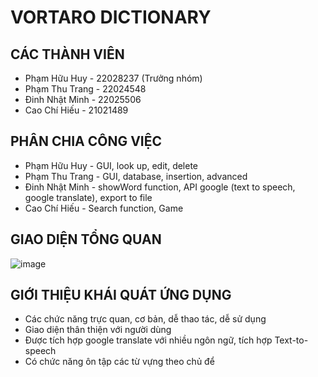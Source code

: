 # VORTARO DICTIONARY
## CÁC THÀNH VIÊN <br />
* Phạm Hữu Huy - 22028237 (Trưởng nhóm)
* Phạm Thu Trang - 22024548
* Đinh Nhật Minh - 22025506
* Cao Chí Hiếu - 21021489
## PHÂN CHIA CÔNG VIỆC <br />
* Phạm Hữu Huy - GUI, look up, edit, delete
* Phạm Thu Trang - GUI, database, insertion, advanced 
* Đinh Nhật Minh - showWord function, API google (text to speech, google translate), export to file
* Cao Chí Hiếu - Search function, Game
## GIAO DIỆN TỔNG QUAN <br />
![image](https://github.com/Huypham07/Dictionary_OOP_UET/assets/86708207/cdd0dc0c-91a8-4a98-b992-f6ee1025e152)
## GIỚI THIỆU KHÁI QUÁT ỨNG DỤNG <br />
* Các chức năng trực quan, cơ bản, dễ thao tác, dễ sử dụng
* Giao diện thân thiện với người dùng
* Được tích hợp google translate với nhiều ngôn ngữ, tích hợp Text-to-speech
* Có chức năng ôn tập các từ vựng theo chủ để

